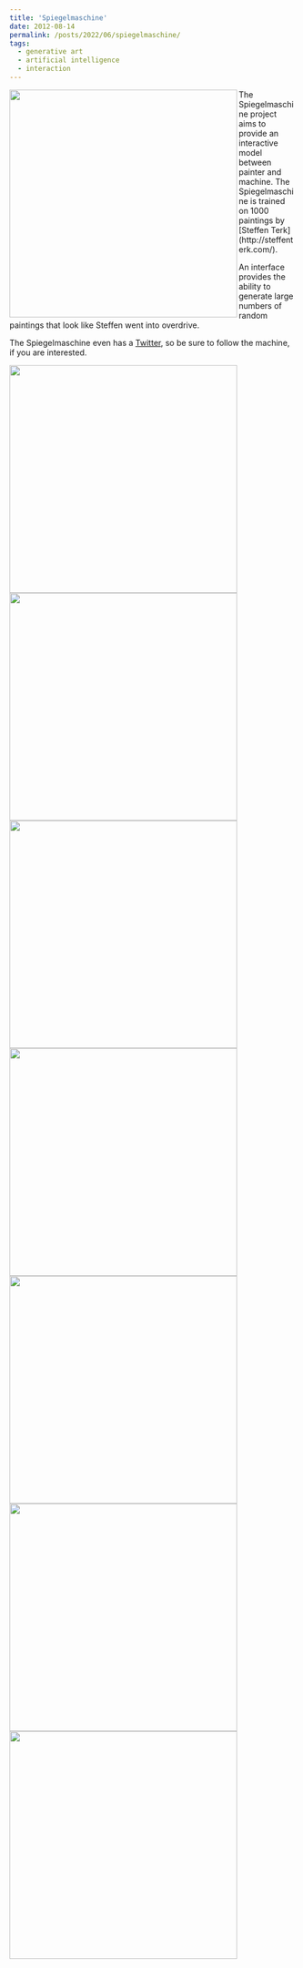 ```yaml
---
title: 'Spiegelmaschine'
date: 2012-08-14
permalink: /posts/2022/06/spiegelmaschine/
tags:
  - generative art
  - artificial intelligence
  - interaction
---
```


<img align="left" src="https://alexander-hagg.github.io/images/sm01.png" width="400">
The Spiegelmaschine project aims to provide an interactive model between painter and machine. The Spiegelmaschine is trained on 1000 paintings by [Steffen Terk](http://steffenterk.com/). 

An interface provides the ability to generate large numbers of random paintings that look like Steffen went into overdrive. 

The Spiegelmaschine even has a [Twitter](https://twitter.com/spiegelmaschine), so be sure to follow the machine, if you are interested.


<img align="left" src="https://alexander-hagg.github.io/images/sm05.png" width="400">
<img align="left" src="https://alexander-hagg.github.io/images/sm06.png" width="400">
<img align="left" src="https://alexander-hagg.github.io/images/sm07.png" width="400">
<img align="left" src="https://alexander-hagg.github.io/images/sm08.png" width="400">
<img align="left" src="https://alexander-hagg.github.io/images/sm09.png" width="400">
<img align="left" src="https://alexander-hagg.github.io/images/sm10.png" width="400">
<img align="left" src="https://alexander-hagg.github.io/images/sm11.png" width="400">
